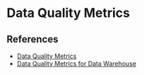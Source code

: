 # Data Quality Metrics

## References

- [Data Quality Metrics](https://www.montecarlodata.com/blog-data-quality-metrics/)
- [Data Quality Metrics for Data Warehouse](https://www.metaplane.dev/blog/data-quality-metrics-for-data-warehouses)
